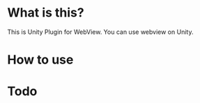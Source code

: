 # What is this?
This is Unity Plugin for WebView. You can use webview on Unity.

# How to use

# Todo
